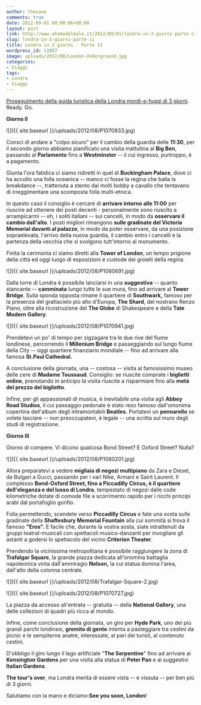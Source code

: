 ```yaml
---
author: thesave
comments: true
date: 2012-09-01 08:00:06+00:00
layout: post
link: http://www.atomodelmale.it/2012/09/01/londra-in-3-giorni-parte-ii/
slug: londra-in-3-giorni-parte-ii
title: Londra in 3 giorni - Parte II
wordpress_id: 11987
image: uploads/2012/08/London-Underground.jpg
categories:
- Viaggi
tags:
- Londra
- Viaggi
---
```


[Proseguimento della guida turistica della Londra mordi-e-fuggi di 3 giorni](http://wp.me/pl33w-37k). Ready. Go.

**Giorno II**

![]({{ site.baseurl }}/uploads/2012/08/P1070833.jpg)

Consci di andare a "colpo sicuro" per il cambio della guardia delle **11:30**, per il secondo giorno abbiamo pianificato una visita mattutina al **Big Ben**, passando al **Parlamento** fino a **Westminster** -- il cui ingresso, purtroppo, è a pagamento.

Giunta l'ora fatidica ci siamo ridiretti in quel di **Buckingham Palace**, dove ci ha accolto una folla oceanica -- manco ci fosse la regina che balla la breakdance --, trattenuta a stento dai molti bobby a cavallo che tentavano di irreggimentare una scomposta folla multi-etnica.

In questo caso il consiglio è cercare di **arrivare intorno alle 11:00** per riuscire ad ottenere dei posti decenti - personalmente sono riuscito a arrampicarmi -- eh, i soliti italiani -- sui cancelli, in modo da **osservare il cambio dall'alto**. I posti migliori rimangono **sulle gradinate del Victoria Memorial davanti al palazzo**, in modo da poter osservare, da una posizione sopraelevata, l'arrivo della nuova guardia, il cambio entro i cancelli e la partenza della vecchia che si svolgono tutt'intorno al monumento.

Finita la cerimonia ci siamo diretti alla **Tower of London**, un tempo prigione della città ed oggi luogo di esposizioni e custode dei gioielli della regina.

![]({{ site.baseurl }}/uploads/2012/08/P1060691.jpg)

Dalla torre di Londra è possibile lanciarsi in una **suggestiva** -- quanto stancante -- **camminata** lungo tutte le sue mura, fino ad arrivare al **Tower Bridge**. Sulla sponda opposta rimane il quartiere di **Southwark,** famoso per la presenza del grattacielo più alto d'Europa, **The Shard**, del nostrano Renzo Piano, oltre alla ricostruzione del **The Globe** di Shakespeare e della **Tate Modern Gallery**.

![]({{ site.baseurl }}/uploads/2012/08/P1070941.jpg)

Prendetevi un po' di tempo per zigzagare tra le due rive del fiume londinese, percorrendo il **Millenium Bridge** e passeggiando sul lungo fiume della City -- oggi quartiere finanziario mondiale -- fino ad arrivare alla famosa **St.Paul Cathedral.**

A conclusione della giornata, una -- costosa -- visita al famosissimo museo delle cere di **Madame Toussaud**. Consiglio: se riuscite comprate i **biglietti online**, prenotando in anticipo la visita riuscite a risparmiare fino alla **metà del prezzo del biglietto**.

Infine, per gli appassionati di musica, è inevitabile una visita agli **Abbey Road Studios**, il cui passaggio pedonale è stato reso famoso dall'omonima copertina dell'album degli intramontabili **Beatles.** Portatevi un **pennarello** se volete lasciare -- non preoccupatevi, è legale -- una scritta sul muro degli studi di registrazione.

**Giorno III**

Giorno di compere. Vi dicono qualcosa Bond Street? E Oxford Street? Nulla?

![]({{ site.baseurl }}/uploads/2012/08/P1080201.jpg)

Allora preparatevi a vedere **migliaia di negozi multipiano** da Zara e Diesel, da Bulgari a Gucci, passando per i vari Nike, Armani e Saint Laurent. Il complesso **Bond-Oxford Street, fino a Piccadilly Circus, è il quartiere dell'eleganza e del lusso di Londra**, tempestato di negozi dalle code kilometriche dotate di comode file a scorrimento rapido per i ricchi principi arabi dal portafoglio gonfio.

Folla permettendo, scendete verso **Piccadilly Circus** e fate una sosta sulle gradinate della **Shaftesbury Memorial Fountain** alla cui sommità si trova il famoso **"Eros".** E facile che, durante la vostra sosta, siate intrattenuti da gruppi teatral-musicali con spettacoli musico-danzanti per invogliare gli astanti a godersi lo spettacolo del vicino **Criterion Theater**.

Prendendo la vicinissima metropolitana è possibile raggiungere la zona di **Trafalgar Square**, la grande piazza dedicata all'onomina battaglia napoleonica vinta dall'ammiragio **Nelson,** la cui statua domina l'area, dall'alto della colonna centrale.

![]({{ site.baseurl }}/uploads/2012/08/Trafalgar-Square-2.jpg)

![]({{ site.baseurl }}/uploads/2012/08/P1070727.jpg)

La piazza da accesso all'entrata -- gratuita -- della **National Gallery**, una delle collezioni di quadri più ricca al mondo.

Infine, come conclusione della giornata, un giro per **Hyde Park**, uno dei più grandi parchi londinesi, **gremito di gente** intenta a pasteggiare tra cestini da picnic e le sempiterne anatre, interessate, al pari dei turisti, al contenuto cestini.

D'obbligo il giro lungo il lago artificiale "**The Serpentine**" fino ad arrivare ai **Kensington Gardens** per una visita alla statua di **Peter Pan** e ai suggestivi **Italian Gardens**.

**The tour's over**, ma Londra merita di essere vista -- e vissuta -- per ben più di 3 giorni.

Salutiamo con la mano e diciamo:**See you soon, London**!
